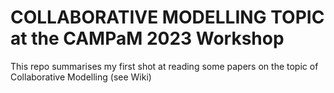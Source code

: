 # COLLABORATIVE MODELLING TOPIC at the CAMPaM 2023 Workshop

This repo summarises my first shot at reading some papers on the topic of Collaborative Modelling (see Wiki)
